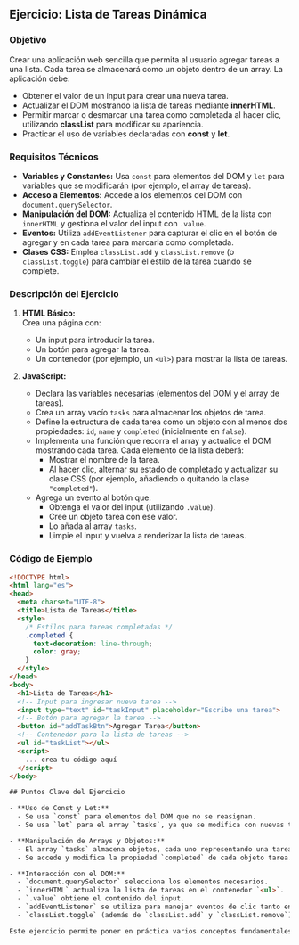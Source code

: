 
## Ejercicio: Lista de Tareas Dinámica


### Objetivo

Crear una aplicación web sencilla que permita al usuario agregar tareas a una lista. Cada tarea se almacenará como un objeto dentro de un array. La aplicación debe:
- Obtener el valor de un input para crear una nueva tarea.
- Actualizar el DOM mostrando la lista de tareas mediante **innerHTML**.
- Permitir marcar o desmarcar una tarea como completada al hacer clic, utilizando **classList** para modificar su apariencia.
- Practicar el uso de variables declaradas con **const** y **let**.

### Requisitos Técnicos

- **Variables y Constantes:** Usa `const` para elementos del DOM y `let` para variables que se modificarán (por ejemplo, el array de tareas).
- **Acceso a Elementos:** Accede a los elementos del DOM con `document.querySelector`.
- **Manipulación del DOM:** Actualiza el contenido HTML de la lista con `innerHTML` y gestiona el valor del input con `.value`.
- **Eventos:** Utiliza `addEventListener` para capturar el clic en el botón de agregar y en cada tarea para marcarla como completada.
- **Clases CSS:** Emplea `classList.add` y `classList.remove` (o `classList.toggle`) para cambiar el estilo de la tarea cuando se complete.

### Descripción del Ejercicio

1. **HTML Básico:**  
   Crea una página con:
   - Un input para introducir la tarea.
   - Un botón para agregar la tarea.
   - Un contenedor (por ejemplo, un `<ul>`) para mostrar la lista de tareas.

2. **JavaScript:**  
   - Declara las variables necesarias (elementos del DOM y el array de tareas).
   - Crea un array vacío `tasks` para almacenar los objetos de tarea.
   - Define la estructura de cada tarea como un objeto con al menos dos propiedades: `id`, `name` y `completed` (inicialmente en `false`).
   - Implementa una función que recorra el array y actualice el DOM mostrando cada tarea. Cada elemento de la lista deberá:
     - Mostrar el nombre de la tarea.
     - Al hacer clic, alternar su estado de completado y actualizar su clase CSS (por ejemplo, añadiendo o quitando la clase `"completed"`).
   - Agrega un evento al botón que:
     - Obtenga el valor del input (utilizando `.value`).
     - Cree un objeto tarea con ese valor.
     - Lo añada al array `tasks`.
     - Limpie el input y vuelva a renderizar la lista de tareas.

### Código de Ejemplo

```html
<!DOCTYPE html>
<html lang="es">
<head>
  <meta charset="UTF-8">
  <title>Lista de Tareas</title>
  <style>
    /* Estilos para tareas completadas */
    .completed {
      text-decoration: line-through;
      color: gray;
    }
  </style>
</head>
<body>
  <h1>Lista de Tareas</h1>
  <!-- Input para ingresar nueva tarea -->
  <input type="text" id="taskInput" placeholder="Escribe una tarea">
  <!-- Botón para agregar la tarea -->
  <button id="addTaskBtn">Agregar Tarea</button>
  <!-- Contenedor para la lista de tareas -->
  <ul id="taskList"></ul>
  <script>
    ... crea tu código aquí
  </script>
</body>

## Puntos Clave del Ejercicio

- **Uso de Const y Let:**  
  - Se usa `const` para elementos del DOM que no se reasignan.  
  - Se usa `let` para el array `tasks`, ya que se modifica con nuevas tareas.

- **Manipulación de Arrays y Objetos:**  
  - El array `tasks` almacena objetos, cada uno representando una tarea.
  - Se accede y modifica la propiedad `completed` de cada objeto tarea.

- **Interacción con el DOM:**  
  - `document.querySelector` selecciona los elementos necesarios.
  - `innerHTML` actualiza la lista de tareas en el contenedor `<ul>`.
  - `.value` obtiene el contenido del input.
  - `addEventListener` se utiliza para manejar eventos de clic tanto en el botón como en cada tarea.
  - `classList.toggle` (además de `classList.add` y `classList.remove`) gestiona la clase `"completed"` para modificar el estilo de las tareas.

Este ejercicio permite poner en práctica varios conceptos fundamentales de JavaScript y manipulación del DOM, resultando ideal para afianzar estos conocimientos de manera práctica.

